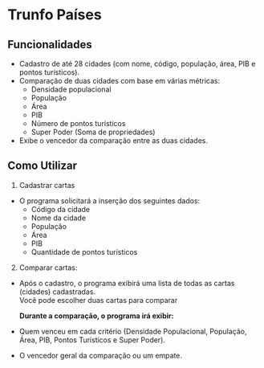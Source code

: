 # Trunfo Países
## Funcionalidades

- Cadastro de até 28 cidades (com nome, código, população, área, PIB e pontos turísticos).
- Comparação de duas cidades com base em várias métricas:
  - Densidade populacional
  - População
  - Área
  - PIB
  - Número de pontos turísticos
  - Super Poder (Soma de propriedades)
- Exibe o vencedor da comparação entre as duas cidades.
  
## Como Utilizar

1. Cadastrar cartas
  
  - O programa solicitará a inserção dos seguintes dados:
    - Código da cidade
    - Nome da cidade
    - População
    - Área
    - PIB
    - Quantidade de pontos turísticos
2. Comparar cartas:

  - Após o cadastro, o programa exibirá uma lista de todas as cartas (cidades) cadastradas.<br/> Você pode escolher duas cartas para comparar
  
    **Durante a comparação, o programa irá exibir:**
  - Quem venceu em cada critério (Densidade Populacional, População, Área, PIB, Pontos Turísticos e Super Poder).
  - O vencedor geral da comparação ou um empate.
